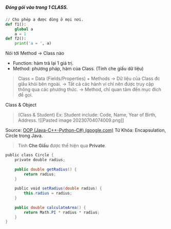 ##### Đóng gói vào trong 1 CLASS.
```python
// Cho phép a được dùng ở mọi nơi.
def f1():
	global a
	a = 1
def f2():
	print('a = ', a)
```


Nói tới Method -> Class nào 
+ Function: hàm trả lại 1 giá trị.
+ Method: phương pháp, hàm của Class. (Tính che giấu dữ liệu)
> Class = Data (Fields/Properties) + Methods
>-> Dữ liệu của Class đc giấu khỏi bên ngoài.
>-> Tất cả các hành vi chỉ nên được truy cập thông qua các phương thức.
>-> Method, chỉ quan tâm đến mục đích để gọi.

Class & Object
> (Class & Student)
> Ex: Student include: Code, Name, Year of Birth, Address.
![[Pasted image 20230704074009.png]]

Source: [OOP (Java-C++-Python-C#) (google.com)](https://classroom.google.com/c/NjA5Mjc4ODk1Nzkw)
Từ Khóa: Encapsulation, Circle trong Java.
>Tính **Che Giấu** được thể hiện qua **Private**.
```cs
public class Circle {
    private double radius;  
  
    public double getRadius() {  
        return radius;  
    }  
  
    public void setRadius(double radius) {  
        this.radius = radius;  
    }  
  
    public double calculateArea() {  
        return Math.PI * radius * radius;  
    }   
}
```

